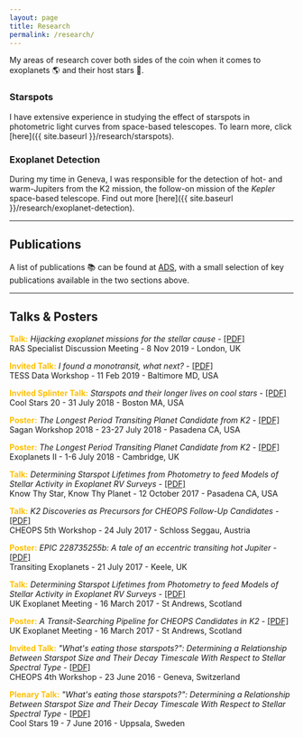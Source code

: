 ```yaml
---
layout: page
title: Research
permalink: /research/
---
```


My areas of research cover both sides of the coin when it comes to exoplanets :earth_americas: and their host stars :star2:.

### Starspots
I have extensive experience in studying the effect of starspots in photometric light curves from space-based telescopes. To learn more, click [here]({{ site.baseurl }}/research/starspots).

### Exoplanet Detection
During my time in Geneva, I was responsible for the detection of hot- and warm-Jupiters from the K2 mission, the follow-on mission of the *Kepler* space-based telescope. Find out more [here]({{ site.baseurl }}/research/exoplanet-detection).

---
## Publications

A list of publications :books: can be found at [ADS](https://ui.adsabs.harvard.edu/public-libraries/yNm3bQfHR02zed4zQfDkgA), with a small selection of key publications available in the two sections above.

---
## Talks & Posters

<span style="color:#ffc000">**Talk:**</span> *Hijacking exoplanet missions for the stellar cause* - [[PDF]](https://www.dropbox.com/s/3yx54njqlh5zeoq/RASSpecMeet_HelenGiles.pdf?raw=1)\
RAS Specialist Discussion Meeting - 8 Nov 2019 - London, UK

<span style="color:#ffc000">**Invited Talk:**</span> *I found a monotransit, what next?* - [[PDF]](https://www.dropbox.com/s/chp7zg1vjq8pi78/TESSData_HelenGiles.pdf?raw=1)\
TESS Data Workshop - 11 Feb 2019 - Baltimore MD, USA

<span style="color:#ffc000">**Invited Splinter Talk:**</span> *Starspots and their longer lives on cool stars* - [[PDF]](https://www.dropbox.com/s/mv2vnvqgfitua0u/CoolStars20_HelenGiles.pdf?raw=1)\
Cool Stars 20 - 31 July 2018 - Boston MA, USA

<span style="color:#ffc000">**Poster:**</span> *The Longest Period Transiting Planet Candidate from K2* - [[PDF]](https://www.dropbox.com/s/e3orud8ep8c79b1/SaganWorkshop_HelenGiles.pdf?raw=1)\
Sagan Workshop 2018 - 23-27 July 2018 - Pasadena CA, USA

<span style="color:#ffc000">**Poster:**</span> *The Longest Period Transiting Planet Candidate from K2* - [[PDF]](https://www.dropbox.com/s/ol1hqpueef1b2fw/ExoplanetsII_HelenGiles.pdf?raw=1)\
Exoplanets II - 1-6 July 2018 - Cambridge, UK

<span style="color:#ffc000">**Talk:**</span> *Determining Starspot Lifetimes from Photometry to feed Models of Stellar Activity in Exoplanet RV Surveys* - [[PDF]](https://www.dropbox.com/s/bs0ikl2wny7p2ch/KnowThyStar_HelenGiles.pdf?raw=1)\
Know Thy Star, Know Thy Planet - 12 October 2017 - Pasadena CA, USA

<span style="color:#ffc000">**Talk:**</span> *K2 Discoveries as Precursors for CHEOPS Follow-Up Candidates* - [[PDF]](https://www.dropbox.com/s/0ukqnw5gjr1vdy9/CHEOPS5th_HelenGiles.pdf?raw=1)\
CHEOPS 5th Workshop - 24 July 2017 - Schloss Seggau, Austria

<span style="color:#ffc000">**Poster:**</span> *EPIC 228735255b: A tale of an eccentric transiting hot Jupiter* - [[PDF]](https://www.dropbox.com/s/m3qh0czo9g7m7i9/TransitingExoplanets_HelenGiles.pdf?raw=1)\
Transiting Exoplanets - 21 July 2017 - Keele, UK

<span style="color:#ffc000">**Talk:**</span> *Determining Starspot Lifetimes from Photometry to feed Models of Stellar Activity in Exoplanet RV Surveys* - [[PDF]](https://www.dropbox.com/s/emixoc5nztdmhl7/UKEXOM2017_HelenGiles_talk.pdf?raw=1)\
UK Exoplanet Meeting - 16 March 2017 - St Andrews, Scotland

<span style="color:#ffc000">**Poster:**</span> *A Transit-Searching Pipeline for CHEOPS Candidates in K2* - [[PDF]](https://www.dropbox.com/s/blu2sx4ap91da0x/UKEXOM2017_HelenGiles_poster.pdf?raw=1)\
UK Exoplanet Meeting - 16 March 2017 - St Andrews, Scotland

<span style="color:#ffc000">**Invited Talk:**</span> *"What's eating those starspots?": Determining a Relationship Between Starspot Size and Their Decay Timescale With Respect to Stellar Spectral Type* - [[PDF]](https://www.dropbox.com/s/5gx3m48wmj8gff9/CHEOPS4th_HelenGiles.pdf?raw=1)\
CHEOPS 4th Workshop - 23 June 2016 - Geneva, Switzerland

<span style="color:#ffc000">**Plenary Talk:**</span> *"What's eating those starspots?": Determining a Relationship Between Starspot Size and Their Decay Timescale With Respect to Stellar Spectral Type* - [[PDF]](https://www.dropbox.com/s/zng593bzn9q6pz8/CoolStars19_HelenGiles.pdf?raw=1)\
Cool Stars 19 - 7 June 2016 - Uppsala, Sweden
